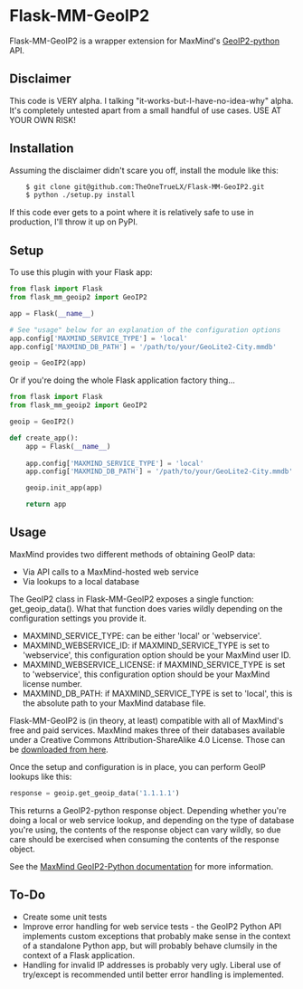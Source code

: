 Flask-MM-GeoIP2
===============
Flask-MM-GeoIP2 is a wrapper extension for MaxMind's [GeoIP2-python](https://github.com/maxmind/GeoIP2-python/) API.

Disclaimer
----------
This code is VERY alpha.  I talking "it-works-but-I-have-no-idea-why" alpha.  It's completely untested apart from a small handful of use cases.  USE AT YOUR OWN RISK!

Installation
------------
Assuming the disclaimer didn't scare you off, install the module like this:

```bash
    $ git clone git@github.com:TheOneTrueLX/Flask-MM-GeoIP2.git
    $ python ./setup.py install
```

If this code ever gets to a point where it is relatively safe to use in production, I'll throw it up on PyPI.

Setup
-----
To use this plugin with your Flask app:

```python
from flask import Flask
from flask_mm_geoip2 import GeoIP2

app = Flask(__name__)

# See "usage" below for an explanation of the configuration options
app.config['MAXMIND_SERVICE_TYPE'] = 'local'
app.config['MAXMIND_DB_PATH'] = '/path/to/your/GeoLite2-City.mmdb'

geoip = GeoIP2(app)
```
Or if you're doing the whole Flask application factory thing...
```python
from flask import Flask
from flask_mm_geoip2 import GeoIP2

geoip = GeoIP2()

def create_app():
    app = Flask(__name__)
    
    app.config['MAXMIND_SERVICE_TYPE'] = 'local'
    app.config['MAXMIND_DB_PATH'] = '/path/to/your/GeoLite2-City.mmdb'

    geoip.init_app(app)

    return app
```

Usage
-----
MaxMind provides two different methods of obtaining GeoIP data:
* Via API calls to a MaxMind-hosted web service
* Via lookups to a local database

The GeoIP2 class in Flask-MM-GeoIP2 exposes a single function: get_geoip_data().  What that function does varies wildly depending on the configuration settings you provide it.

* MAXMIND_SERVICE_TYPE: can be either 'local' or 'webservice'.
* MAXMIND_WEBSERVICE_ID: if MAXMIND_SERVICE_TYPE is set to 'webservice', this configuration option should be your MaxMind user ID.
* MAXMIND_WEBSERVICE_LICENSE: if MAXMIND_SERVICE_TYPE is set to 'webservice', this configuration option should be your MaxMind license number.
* MAXMIND_DB_PATH: if MAXMIND_SERVICE_TYPE is set to 'local', this is the absolute path to your MaxMind database file.

Flask-MM-GeoIP2 is (in theory, at least) compatible with all of MaxMind's free and paid services.  MaxMind makes three of their databases available under a Creative Commons Attribution-ShareAlike 4.0 License.  Those can be [downloaded from here](https://dev.maxmind.com/geoip/geoip2/geolite2/).

Once the setup and configuration is in place, you can perform GeoIP lookups like this:

```python
response = geoip.get_geoip_data('1.1.1.1')
```

This returns a GeoIP2-python response object.  Depending whether you're doing a local or web service lookup, and depending on the type of database you're using, the contents of the response object can vary wildly, so due care should be exercised when consuming the contents of the response object.

See the [MaxMind GeoIP2-Python documentation](https://github.com/maxmind/GeoIP2-python) for more information.

To-Do
-----
* Create some unit tests
* Improve error handling for web service tests - the GeoIP2 Python API implements custom exceptions that probably make sense in the context of a standalone Python app, but will probably behave clumsily in the context of a Flask application.
* Handling for invalid IP addresses is probably very ugly.  Liberal use of try/except is recommended until better error handling is implemented.
